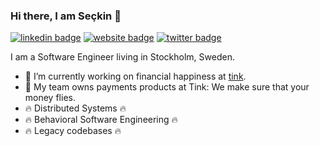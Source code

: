 ### Hi there, I am Seçkin 👋

[![linkedin badge](https://img.shields.io/badge/linkedin-Seçkin_Savaşçı-0077b5?style=flat-square&logo=linkedin)](https://www.linkedin.com/in/savasci)
[![website badge](https://img.shields.io/badge/website-savasci.org-yellow?style=flat-square)](https://savasci.org)
[![twitter badge](https://img.shields.io/badge/twitter-@seckin206-1da1f2?style=flat-square&logo=twitter)](https://twitter.com/seckin206)


I am a Software Engineer living in Stockholm, Sweden.

- 🔭  I’m currently working on financial happiness at [tink](https://tink.com).
- 💸  My team owns payments products at Tink: We make sure that your money flies.
- 🔥  Distributed Systems 🔥
- 🔥  Behavioral Software Engineering 🔥
- 🔥  Legacy codebases 🔥
